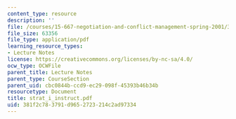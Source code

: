 ```yaml
---
content_type: resource
description: ''
file: /courses/15-667-negotiation-and-conflict-management-spring-2001/381f2c783791d9652723214c2ad97334_strat_i_instruct.pdf
file_size: 63356
file_type: application/pdf
learning_resource_types:
- Lecture Notes
license: https://creativecommons.org/licenses/by-nc-sa/4.0/
ocw_type: OCWFile
parent_title: Lecture Notes
parent_type: CourseSection
parent_uid: cbc0844b-ccd9-ec29-098f-45393b46b34b
resourcetype: Document
title: strat_i_instruct.pdf
uid: 381f2c78-3791-d965-2723-214c2ad97334
---
```

